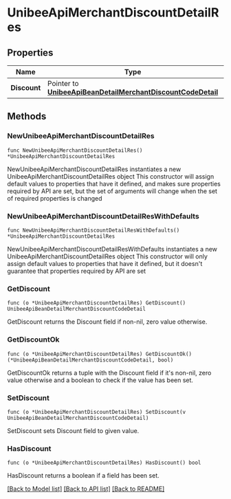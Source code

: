 # UnibeeApiMerchantDiscountDetailRes

## Properties

Name | Type | Description | Notes
------------ | ------------- | ------------- | -------------
**Discount** | Pointer to [**UnibeeApiBeanDetailMerchantDiscountCodeDetail**](UnibeeApiBeanDetailMerchantDiscountCodeDetail.md) |  | [optional] 

## Methods

### NewUnibeeApiMerchantDiscountDetailRes

`func NewUnibeeApiMerchantDiscountDetailRes() *UnibeeApiMerchantDiscountDetailRes`

NewUnibeeApiMerchantDiscountDetailRes instantiates a new UnibeeApiMerchantDiscountDetailRes object
This constructor will assign default values to properties that have it defined,
and makes sure properties required by API are set, but the set of arguments
will change when the set of required properties is changed

### NewUnibeeApiMerchantDiscountDetailResWithDefaults

`func NewUnibeeApiMerchantDiscountDetailResWithDefaults() *UnibeeApiMerchantDiscountDetailRes`

NewUnibeeApiMerchantDiscountDetailResWithDefaults instantiates a new UnibeeApiMerchantDiscountDetailRes object
This constructor will only assign default values to properties that have it defined,
but it doesn't guarantee that properties required by API are set

### GetDiscount

`func (o *UnibeeApiMerchantDiscountDetailRes) GetDiscount() UnibeeApiBeanDetailMerchantDiscountCodeDetail`

GetDiscount returns the Discount field if non-nil, zero value otherwise.

### GetDiscountOk

`func (o *UnibeeApiMerchantDiscountDetailRes) GetDiscountOk() (*UnibeeApiBeanDetailMerchantDiscountCodeDetail, bool)`

GetDiscountOk returns a tuple with the Discount field if it's non-nil, zero value otherwise
and a boolean to check if the value has been set.

### SetDiscount

`func (o *UnibeeApiMerchantDiscountDetailRes) SetDiscount(v UnibeeApiBeanDetailMerchantDiscountCodeDetail)`

SetDiscount sets Discount field to given value.

### HasDiscount

`func (o *UnibeeApiMerchantDiscountDetailRes) HasDiscount() bool`

HasDiscount returns a boolean if a field has been set.


[[Back to Model list]](../README.md#documentation-for-models) [[Back to API list]](../README.md#documentation-for-api-endpoints) [[Back to README]](../README.md)


